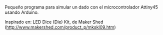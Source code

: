 Pequeño programa para simular un dado con el microcontrolador Attiny45 usando Arduino.

Inspirado en:  LED Dice (Die) Kit, de Maker Shed (http://www.makershed.com/product_p/mkskl09.htm)
